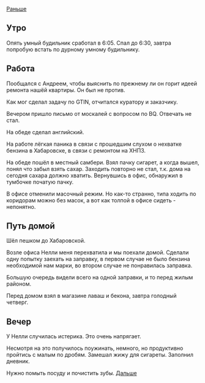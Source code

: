 [Раньше](2021.01.26.md)  
## Утро
Опять умный будильник сработал в 6:05. Спал до 6:30, завтра попробую встать по дурному умному будильнику.
## Работа
Пообщался с Андреем, чтобы выяснить по прежнему ли он горит идеей ремонта нашёй квартиры. Он был не против.

Как мог сделал задачу по GTIN, отчитался куратору и заказчику.

Вечером пришло письмо от москалей с вопросом по BQ. Отвечать не стал.

На обеде сделал английский.

На работе лёгкая паника в связи с прошедшим слухом о нехватке бензина в Хабаровске, в связи с ремонтом на ХНПЗ.

На обеде пошёл в местный самбери. Взял пачку сигарет, а когда вышел, понял что забыл взять сахар. Заходить повторно не стал, т.к. дома на сегодня сахара должно хватить. Вернувшись в офис, обнаружил в тумбочке початую пачку.

В офисе отменили масочный режим. Но как-то странно, типа ходить по коридорам можно без масок, а вот как толпой в офисе сидеть - непонятно.
## Путь домой
Шёл пешком до Хабаровской.

Возле офиса Нелли меня перехватила и мы поехали домой. Сделали одну попытку заехать на заправку, в первом случае не было бензина необходимой нам марки, во втором случае не понравилась заправка.

Большую очередь видели всего на одной заправки, и то перед жилым районом.

Перед домом взял в магазине лаваш и бекона, завтра голодный четверг.
## Вечер
У Нелли случилась истерика. Это очень напрягает.

Несмотря на это получилось поужинать, немного, но продуктивно пройтись с малым по дробям.
Замешал жижу для сигареты. Заполнил дневник.

Нужно помыть посуду и почистить зубы.
[Дальше](2021.01.28.md)
